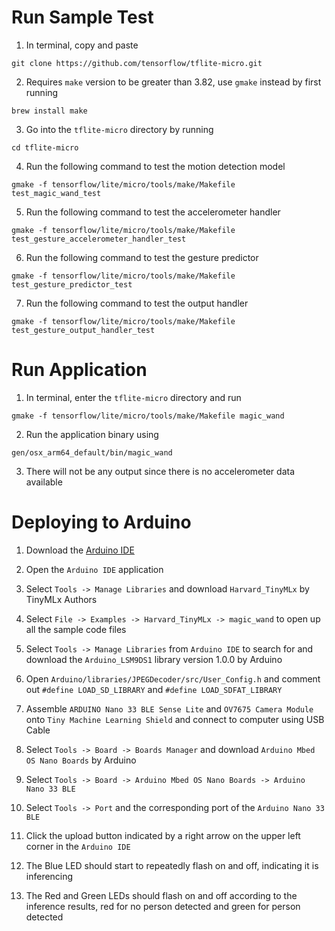 # Run Sample Test
1. In terminal, copy and paste 
```
git clone https://github.com/tensorflow/tflite-micro.git
```
2. Requires `make` version to be greater than 3.82, use `gmake` instead by first running 
```
brew install make
```
3. Go into the `tflite-micro` directory by running 
```
cd tflite-micro
```
4. Run the following command to test the motion detection model
```
gmake -f tensorflow/lite/micro/tools/make/Makefile test_magic_wand_test
```
5. Run the following command to test the accelerometer handler
```
gmake -f tensorflow/lite/micro/tools/make/Makefile test_gesture_accelerometer_handler_test
```
6. Run the following command to test the gesture predictor
```
gmake -f tensorflow/lite/micro/tools/make/Makefile test_gesture_predictor_test
```
7. Run the following command to test the output handler
```
gmake -f tensorflow/lite/micro/tools/make/Makefile test_gesture_output_handler_test
```

# Run Application
1. In terminal, enter the `tflite-micro` directory and run 
```
gmake -f tensorflow/lite/micro/tools/make/Makefile magic_wand
```
2. Run the application binary using 
```
gen/osx_arm64_default/bin/magic_wand
```
3. There will not be any output since there is no accelerometer data available

# Deploying to Arduino
1. Download the [Arduino IDE](https://www.arduino.cc/en/software)
2. Open the `Arduino IDE` application
3. Select `Tools -> Manage Libraries` and download `Harvard_TinyMLx` by TinyMLx Authors
4. Select `File -> Examples -> Harvard_TinyMLx -> magic_wand` to open up all the sample code files
5. Select `Tools -> Manage Libraries` from `Arduino IDE` to search for and download the `Arduino_LSM9DS1` library version 1.0.0 by Arduino

9. Open `Arduino/libraries/JPEGDecoder/src/User_Config.h` and comment out `#define LOAD_SD_LIBRARY` and `#define LOAD_SDFAT_LIBRARY`
10. Assemble `ARDUINO Nano 33 BLE Sense Lite` and `OV7675 Camera Module` onto `Tiny Machine Learning Shield` and connect to computer using USB Cable
11. Select `Tools -> Board -> Boards Manager` and download `Arduino Mbed OS Nano Boards` by Arduino
12. Select `Tools -> Board -> Arduino Mbed OS Nano Boards -> Arduino Nano 33 BLE`
13. Select `Tools -> Port` and the corresponding port of the `Arduino Nano 33 BLE`
14. Click the upload button indicated by a right arrow on the upper left corner in the `Arduino IDE`
15. The Blue LED should start to repeatedly flash on and off, indicating it is inferencing
16. The Red and Green LEDs should flash on and off according to the inference results, red for no person detected and green for person detected

